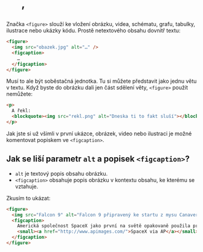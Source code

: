 # <figure>, <figcaption>

Značka `<figure>` slouží ke vložení obrázku, videa, schématu, grafu, tabulky, ilustrace nebo ukázky kódu. Prostě netextového obsahu dovnitř textu:

```html
<figure>
  <img src="obazek.jpg" alt="…" />
  <figcaption>
    …
  </figcaption>
</figure>
```

Musí to ale být soběstačná jednotka. Tu si můžete představit jako jednu větu v textu. Když byste do obrázku dali jen část sdělení věty, `<figure>` použít nemůžete:

```html
<p>
  A řekl: 
  <blockquote><img src="rekl.png" alt="Dneska ti to fakt sluší"></blockquote>
</p>  
```

Jak jste si už všimli v první ukázce, obrázek, video nebo ilustraci je možné komentovat popiskem ve `<figcaption>`.

## Jak se liší parametr `alt` a popisek `<figcaption>`?

- `alt` je textový popis obsahu obrázku.
- `<figcaption>` obsahuje popis obrázku v kontextu obsahu, ke kterému se vztahuje.

Zkusím to ukázat:

```html
<figure>
  <img src="Falcon 9" alt="Falcon 9 připravený ke startu z mysu Canaveral na Floridě" />
  <figcaption>
    Americká společnost SpaceX jako první na světě opakovaně použila první stupeň nosné rakety Falcon 9 k vynesení družice na oběžnou dráhu.<br> 
    <small><a href="http://www.apimages.com/">SpaceX via AP</a></small>
  </figcaption>
</figure>
```
